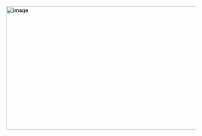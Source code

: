 <img width="1182" height="329" alt="image" src="https://github.com/user-attachments/assets/ec1d3de2-2ef3-4cea-882d-c2c6fc7d6466" />
